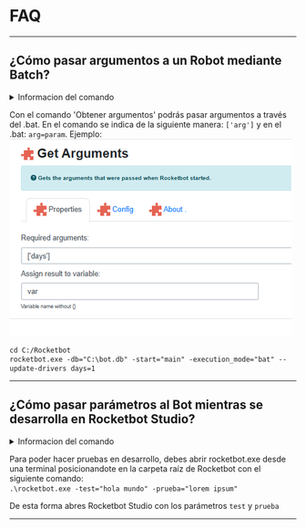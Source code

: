 # FAQ


---
## ¿Cómo pasar argumentos a un Robot mediante Batch?
<details>
<summary>Informacion del comando</summary>

- ID: getArguments
- Group: System++
</details>  

Con el comando 'Obtener argumentos' podrás pasar argumentos a través del .bat. En el comando se indica de la siguiente manera: `['arg']` y en el .bat: `arg=param`. 
Ejemplo: 
![getArgs](example_getArguments.png)

```
cd C:/Rocketbot
rocketbot.exe -db="C:\bot.db" -start="main" -execution_mode="bat" --update-drivers days=1
```



---
## ¿Cómo pasar parámetros al Bot mientras se desarrolla en Rocketbot Studio?
<details>
<summary>Informacion del comando</summary>

- ID: getArguments
- Group: System++
</details>  
 
Para poder hacer pruebas en desarrollo, debes abrir rocketbot.exe desde una terminal posicionandote en la carpeta raíz de Rocketbot con el siguiente comando:  
 `.\rocketbot.exe -test="hola mundo" -prueba="lorem ipsum"`  

De esta forma abres Rocketbot Studio con los parámetros `test` y `prueba` 

---

